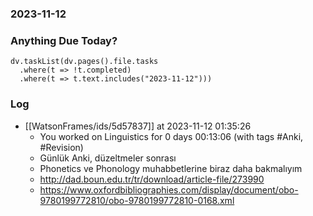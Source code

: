 ### 2023-11-12

### Anything Due Today?
```dataviewjs
dv.taskList(dv.pages().file.tasks 
  .where(t => !t.completed)
  .where(t => t.text.includes("2023-11-12")))
```
### Log

- [[WatsonFrames/ids/5d57837]] at 2023-11-12 01:35:26
  - You worked on Linguistics for 0 days 00:13:06 (with tags #Anki, #Revision)
  - Günlük Anki, düzeltmeler sonrası
  - Phonetics ve Phonology muhabbetlerine biraz daha bakmalıyım
  - http://dad.boun.edu.tr/tr/download/article-file/273990
  - https://www.oxfordbibliographies.com/display/document/obo-9780199772810/obo-9780199772810-0168.xml
  
